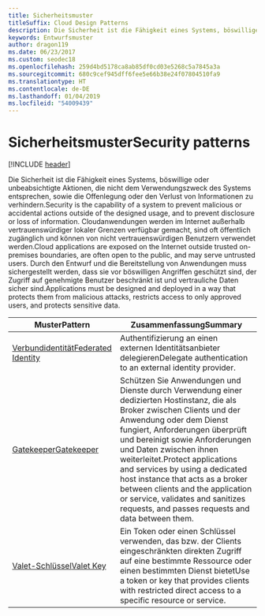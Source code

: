 ```yaml
---
title: Sicherheitsmuster
titleSuffix: Cloud Design Patterns
description: Die Sicherheit ist die Fähigkeit eines Systems, böswillige oder unbeabsichtigte Aktionen, die nicht dem Verwendungszweck des Systems entsprechen, sowie die Offenlegung oder den Verlust von Informationen zu verhindern. Cloudanwendungen werden im Internet außerhalb vertrauenswürdiger lokaler Grenzen verfügbar gemacht, sind oft öffentlich zugänglich und können von nicht vertrauenswürdigen Benutzern verwendet werden. Durch den Entwurf und die Bereitstellung von Anwendungen muss sichergestellt werden, dass sie vor böswilligen Angriffen geschützt sind, der Zugriff auf genehmigte Benutzer beschränkt ist und vertrauliche Daten sicher sind.
keywords: Entwurfsmuster
author: dragon119
ms.date: 06/23/2017
ms.custom: seodec18
ms.openlocfilehash: 259d4bd5178ca8ab85df0cd03e5268c5a7845a3a
ms.sourcegitcommit: 680c9cef945dff6fee5e66b38e24f07804510fa9
ms.translationtype: HT
ms.contentlocale: de-DE
ms.lasthandoff: 01/04/2019
ms.locfileid: "54009439"
---
```

# <a name="security-patterns"></a><span data-ttu-id="97172-106">Sicherheitsmuster</span><span class="sxs-lookup"><span data-stu-id="97172-106">Security patterns</span></span>

[!INCLUDE [header](../../_includes/header.md)]

<span data-ttu-id="97172-107">Die Sicherheit ist die Fähigkeit eines Systems, böswillige oder unbeabsichtigte Aktionen, die nicht dem Verwendungszweck des Systems entsprechen, sowie die Offenlegung oder den Verlust von Informationen zu verhindern.</span><span class="sxs-lookup"><span data-stu-id="97172-107">Security is the capability of a system to prevent malicious or accidental actions outside of the designed usage, and to prevent disclosure or loss of information.</span></span> <span data-ttu-id="97172-108">Cloudanwendungen werden im Internet außerhalb vertrauenswürdiger lokaler Grenzen verfügbar gemacht, sind oft öffentlich zugänglich und können von nicht vertrauenswürdigen Benutzern verwendet werden.</span><span class="sxs-lookup"><span data-stu-id="97172-108">Cloud applications are exposed on the Internet outside trusted on-premises boundaries, are often open to the public, and may serve untrusted users.</span></span> <span data-ttu-id="97172-109">Durch den Entwurf und die Bereitstellung von Anwendungen muss sichergestellt werden, dass sie vor böswilligen Angriffen geschützt sind, der Zugriff auf genehmigte Benutzer beschränkt ist und vertrauliche Daten sicher sind.</span><span class="sxs-lookup"><span data-stu-id="97172-109">Applications must be designed and deployed in a way that protects them from malicious attacks, restricts access to only approved users, and protects sensitive data.</span></span>

|                    <span data-ttu-id="97172-110">Muster</span><span class="sxs-lookup"><span data-stu-id="97172-110">Pattern</span></span>                     |                                                                                                         <span data-ttu-id="97172-111">Zusammenfassung</span><span class="sxs-lookup"><span data-stu-id="97172-111">Summary</span></span>                                                                                                         |
|------------------------------------------------|-------------------------------------------------------------------------------------------------------------------------------------------------------------------------------------------------------------------------|
| [<span data-ttu-id="97172-112">Verbundidentität</span><span class="sxs-lookup"><span data-stu-id="97172-112">Federated Identity</span></span>](../federated-identity.md) |                                                                                <span data-ttu-id="97172-113">Authentifizierung an einen externen Identitätsanbieter delegieren</span><span class="sxs-lookup"><span data-stu-id="97172-113">Delegate authentication to an external identity provider.</span></span>                                                                                |
|         [<span data-ttu-id="97172-114">Gatekeeper</span><span class="sxs-lookup"><span data-stu-id="97172-114">Gatekeeper</span></span>](../gatekeeper.md)         | <span data-ttu-id="97172-115">Schützen Sie Anwendungen und Dienste durch Verwendung einer dedizierten Hostinstanz, die als Broker zwischen Clients und der Anwendung oder dem Dienst fungiert, Anforderungen überprüft und bereinigt sowie Anforderungen und Daten zwischen ihnen weiterleitet.</span><span class="sxs-lookup"><span data-stu-id="97172-115">Protect applications and services by using a dedicated host instance that acts as a broker between clients and the application or service, validates and sanitizes requests, and passes requests and data between them.</span></span> |
|          [<span data-ttu-id="97172-116">Valet-Schlüssel</span><span class="sxs-lookup"><span data-stu-id="97172-116">Valet Key</span></span>](../valet-key.md)          |                                                        <span data-ttu-id="97172-117">Ein Token oder einen Schlüssel verwenden, das bzw. der Clients eingeschränkten direkten Zugriff auf eine bestimmte Ressource oder einen bestimmten Dienst bietet</span><span class="sxs-lookup"><span data-stu-id="97172-117">Use a token or key that provides clients with restricted direct access to a specific resource or service.</span></span>                                                        |
